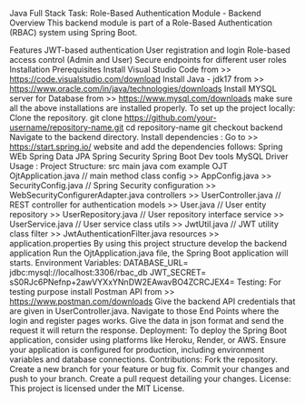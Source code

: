 Java Full Stack Task: Role-Based Authentication Module - Backend
Overview
This backend module is part of a Role-Based Authentication (RBAC) system using Spring Boot.

Features
JWT-based authentication
User registration and login
Role-based access control (Admin and User)
Secure endpoints for different user roles
Installation
Prerequisites
Install Visual Studio Code from >> https://code.visualstudio.com/download
Install Java - jdk17 from >> https://www.oracle.com/in/java/technologies/downloads
Install MYSQL server for Database from >> https://www.mysql.com/downloads make sure all the above installations are installed properly.
To set up the project locally:
Clone the repository.
git clone https://github.com/your-username/repository-name.git
cd repository-name
git checkout backend
Navigate to the backend directory.
Install dependencies :
Go to >> https://start.spring.io/ website and add the dependencies follows:
Spring WEb
Spring Data JPA
Spring Security
Spring Boot Dev tools
MySQL Driver
Usage :
Project Structure:
src
main
java
com
example
OJT
OjtApplication.java // main method class
config >> AppConfig.java >> SecurityConfig.java // Spring Security configuration >> WebSecurityConfigurerAdapter.java
controllers >> UserController.java // REST controller for authentication
models >> User.java // User entity
repository >> UserRepository.java // User repository interface
service >> UserService.java // User service class
utils >> JwtUtil.java // JWT utility class
filter >> JwtAuthenticationFilter.java
resources >> application.properties
By using this project structure develop the backend application
Run the OjtApplication.java file, the Spring Boot application will starts.
Environment Variables:
DATABASE_URL= jdbc:mysql://localhost:3306/rbac_db
JWT_SECRET= sS0RJc6PNefnp+2awVYXxYNnDW2EAwavBO4ZCRCJEX4=
Testing:
For testing purpose install Postman API from >> https://www.postman.com/downloads
Give the backend API credentials that are given in UserController.java.
Navigate to those End Points where the login and register pages works.
Give the data in json format and send the request it will return the response.
Deployment:
To deploy the Spring Boot application, consider using platforms like Heroku, Render, or AWS.
Ensure your application is configured for production, including environment variables and database connections.
Contributions:
Fork the repository.
Create a new branch for your feature or bug fix.
Commit your changes and push to your branch.
Create a pull request detailing your changes.
License:
This project is licensed under the MIT License.

